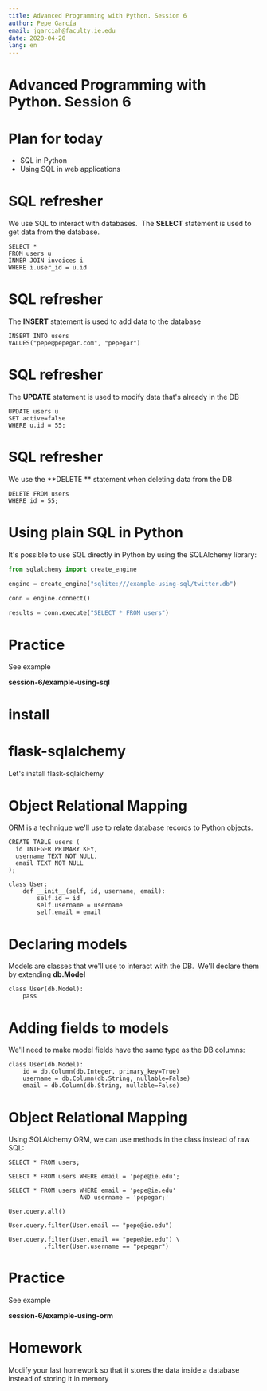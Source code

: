 ```yaml
---
title: Advanced Programming with Python. Session 6
author: Pepe García
email: jgarciah@faculty.ie.edu
date: 2020-04-20
lang: en
---
```


Advanced Programming with Python. Session 6
===========================================


Plan for today
==============

-   SQL in Python
-   Using SQL in web applications

SQL refresher
=============

We use SQL to interact with databases.  The **SELECT** statement is used
to get data from the database.

    SELECT *
    FROM users u
    INNER JOIN invoices i
    WHERE i.user_id = u.id

SQL refresher
=============

The **INSERT** statement is used to add data to the database

    INSERT INTO users
    VALUES("pepe@pepegar.com", "pepegar")

SQL refresher
=============

The **UPDATE** statement is used to modify data that\'s already in the
DB

    UPDATE users u
    SET active=false
    WHERE u.id = 55;

SQL refresher
=============

We use the **DELETE ** statement when deleting data from the DB

    DELETE FROM users
    WHERE id = 55;

Using plain SQL in Python
=========================

It\'s possible to use SQL directly in Python by using the SQLAlchemy
library:

```python
from sqlalchemy import create_engine

engine = create_engine("sqlite:///example-using-sql/twitter.db")

conn = engine.connect()

results = conn.execute("SELECT * FROM users")
```

Practice
========

See example

**session-6/example-using-sql**

install
=======

flask-sqlalchemy
================

Let\'s install flask-sqlalchemy

Object Relational Mapping
=========================

ORM is a technique we\'ll use to relate database records to Python
objects.

    CREATE TABLE users (
      id INTEGER PRIMARY KEY,
      username TEXT NOT NULL,
      email TEXT NOT NULL
    );

    class User:
        def __init__(self, id, username, email):
            self.id = id
            self.username = username
            self.email = email

Declaring models
================

Models are classes that we\'ll use to interact with the DB.  We\'ll
declare them by extending **db.Model**

    class User(db.Model):
        pass

Adding fields to models
=======================

We\'ll need to make model fields have the same type as the DB columns:

    class User(db.Model):
        id = db.Column(db.Integer, primary_key=True)
        username = db.Column(db.String, nullable=False)
        email = db.Column(db.String, nullable=False)

Object Relational Mapping
=========================

Using SQLAlchemy ORM, we can use methods in the class instead of raw
SQL:

    SELECT * FROM users;

    SELECT * FROM users WHERE email = 'pepe@ie.edu';

    SELECT * FROM users WHERE email = 'pepe@ie.edu'
                        AND username = 'pepegar;'

    User.query.all()

    User.query.filter(User.email == "pepe@ie.edu")

    User.query.filter(User.email == "pepe@ie.edu") \
              .filter(User.username == "pepegar")

Practice
========

See example

**session-6/example-using-orm**

Homework
========

Modify your last homework so that it stores the data inside a database
instead of storing it in memory

